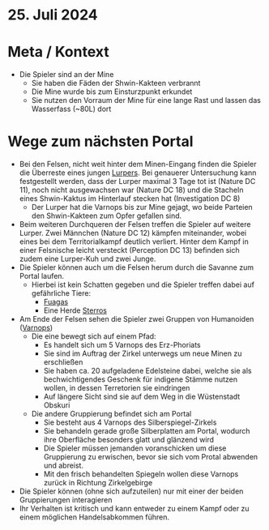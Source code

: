 # 25. Juli 2024

# Meta / Kontext
* Die Spieler sind an der Mine
    * Sie haben die Fäden der Shwin-Kakteen verbrannt
    * Die Mine wurde bis zum Einsturzpunkt erkundet
    * Sie nutzen den Vorraum der Mine für eine lange Rast und lassen das Wasserfass (~80L) dort

# Wege zum nächsten Portal
* Bei den Felsen, nicht weit hinter dem Minen-Eingang finden die Spieler die Überreste eines jungen [Lurpers](/content/Himmelskoerper_/Aridess/Fauna_/Lurper/DnD-5e_Fauna_-Blatt.md). Bei genauerer Untersuchung kann festgestellt werden, dass der Lurper maximal 3 Tage tot ist (Nature DC 11), noch nicht ausgewachsen war (Nature DC 18) und die Stacheln eines Shwin-Kaktus im Hinterlauf stecken hat (Investigation DC 8)
    * Der Lurper hat die Varnops bis zur Mine gejagt, wo beide Parteien den Shwin-Kakteen zum Opfer gefallen sind.
* Beim weiteren Durchqueren der Felsen treffen die Spieler auf weitere Lurper. Zwei Männchen (Nature DC 12) kämpfen miteinander, wobei eines bei dem Territorialkampf deutlich verliert. Hinter dem Kampf in einer Felsnische leicht versteckt (Perception DC 13) befinden sich zudem eine Lurper-Kuh und zwei Junge.
* Die Spieler können auch um die Felsen herum durch die Savanne zum Portal laufen.
    * Hierbei ist kein Schatten gegeben und die Spieler treffen dabei auf gefährliche Tiere:
        * [Fuagas](/content/Himmelskoerper_/Aridess/Fauna_/Fuaga/index.md)
        * Eine Herde [Sterros](/content/Himmelskoerper_/Aridess/Fauna_/Sterros/index.md)
* Am Ende der Felsen sehen die Spieler zwei Gruppen von Humanoiden ([Varnops](/content/Volk_/Varnops/index.md))
    * Die eine bewegt sich auf einem Pfad:
        * Es handelt sich um 5 Varnops des Erz-Phoriats
        * Sie sind im Auftrag der Zirkel unterwegs um neue Minen zu erschließen
        * Sie haben ca. 20 aufgeladene Edelsteine dabei, welche sie als bechwichtigendes Geschenk für indigene Stämme nutzen wollen, in dessen Terretorien sie eindringen
        * Auf längere Sicht sind sie auf dem Weg in die Wüstenstadt Obskuri
    * Die andere Gruppierung befindet sich am Portal
        * Sie besteht aus 4 Varnops des Silberspiegel-Zirkels
        * Sie behandeln gerade große Silberplatten am Portal, wodurch ihre Oberfläche besonders glatt und glänzend wird
        * Die Spieler müssen jemanden voranschicken um diese Gruppierung zu erwischen, bevor sie sich vom Protal abwenden und abreist.
        * Mit den frisch behandelten Spiegeln wollen diese Varnops zurück in Richtung Zirkelgebirge
* Die Spieler können (ohne sich aufzuteilen) nur mit einer der beiden Gruppierungen interagieren
* Ihr Verhalten ist kritisch und kann entweder zu einem Kampf oder zu einem möglichen Handelsabkommen führen.